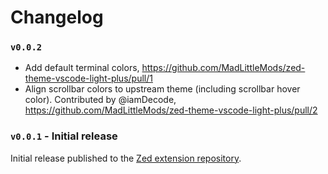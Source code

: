 # Changelog

### `v0.0.2`

 - Add default terminal colors, https://github.com/MadLittleMods/zed-theme-vscode-light-plus/pull/1
 - Align scrollbar colors to upstream theme (including scrollbar hover color). Contributed by @iamDecode, https://github.com/MadLittleMods/zed-theme-vscode-light-plus/pull/2


### `v0.0.1` - Initial release

Initial release published to the [Zed extension repository](https://zed.dev/extensions).

